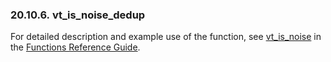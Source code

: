 <div id="fn_vt_is_noise_dedup" class="section">

<div class="titlepage">

<div>

<div>

### 20.10.6. vt_is_noise_dedup

</div>

</div>

</div>

For detailed description and example use of the function, see
<a href="fn_vt_is_noise.html" class="link"
title="vt_is_noise">vt_is_noise</a> in the
<a href="ch-functions.html" class="link"
title="Chapter 24. Virtuoso Functions Guide &amp; Reference">Functions
Reference Guide</a>.

</div>
